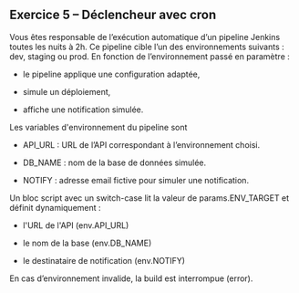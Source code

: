 ## Exercice 5 – Déclencheur avec cron

Vous êtes responsable de l’exécution automatique d’un pipeline Jenkins toutes les nuits à 2h.
Ce pipeline cible l’un des environnements suivants : dev, staging ou prod.
En fonction de l’environnement passé en paramètre :

- le pipeline applique une configuration adaptée,

- simule un déploiement,

- affiche une notification simulée.

Les variables d'environnement du pipeline sont 

- API_URL : URL de l’API correspondant à l’environnement choisi.

- DB_NAME : nom de la base de données simulée.

- NOTIFY : adresse email fictive pour simuler une notification.
  

Un bloc script avec un switch-case lit la valeur de params.ENV_TARGET et définit dynamiquement :

- l'URL de l'API (env.API_URL)

- le nom de la base (env.DB_NAME)

- le destinataire de notification (env.NOTIFY)

En cas d’environnement invalide, la build est interrompue (error).

